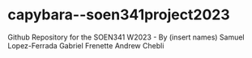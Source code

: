 # capybara--soen341project2023
Github Repository for the SOEN341 W2023 - By (insert names)
Samuel Lopez-Ferrada
Gabriel Frenette
Andrew Chebli
